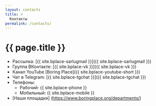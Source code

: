 ```yaml
---
layout: contacts
title: >
  Контакты
permalink: /contacts/
---
```


# [](#header-1) {{ page.title }}


* Рассылка: [{{ site.bplace-sarlugmail }}]({{ site.bplace-sarlugmail }})
* Группа ВКонтакте: [{{ site.bplace-vk }}]({{ site.bplace-vk }})
* Канал YouTube [Boring Place]({{ site.bplace-youtube-short }})
* Чат в Telegram: [{{ site.bplace-tgchat }}]({{ site.bplace-tgchat }})
* Телефоны:
  * Рабочий: {{ site.bplace-phone }}
  * Мобильный: {{ site.bplace-mobile }}
*  [Наши площадки] (https://www.boringplace.org/departments/)


